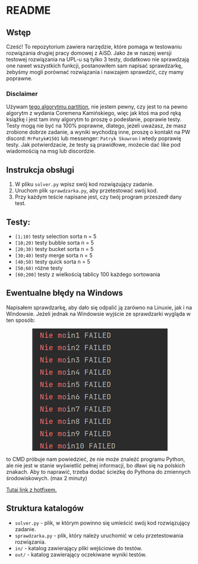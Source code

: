 # README

## Wstęp

Cześć! To repozytorium zawiera narzędzie, które pomaga w testowaniu rozwiązania drugiej pracy domowej z AiSD.
Jako że w naszej wersji testowej rozwiązania na UPL-u są tylko 3 testy, dodatkowo nie sprawdzają one nawet wszystkich funkcji,
postanowiłem sam napisać sprawdzarkę, żebyśmy mogli porównać rozwiązania i nawzajem sprawdzić, czy mamy poprawne.

### Disclaimer
Używam [tego algorytmu partition](https://imgur.com/a/xIP3Ysj), nie jestem pewny, czy jest to na pewno algorytm z wydania Coremena Kamińskiego,
więc jak ktoś ma pod ręką książkę i jest tam inny algorytm to proszę o podesłanie, poprawie testy.
Testy mogą nie być na 100% poprawne, dlatego, jeżeli uważasz, że masz zrobione dobrze zadanie,
a wyniki wychodzą inne,
proszę o kontakt na PW discord: `MrPatyk#1501` lub messenger: `Patryk Skowron`
i wtedy poprawię testy. Jak potwierdzacie, że testy są prawidłowe, możecie dać like pod wiadomością na msg lub discordzie.

## Instrukcja obsługi

1. W pliku `solver.py` wpisz swój kod rozwiązujący zadanie.
2. Uruchom plik `sprawdzarka.py`, aby przetestować swój kod.
3. Przy każdym teście napisane jest, czy twój program przeszedł dany test.

## Testy:

- `[1;10)` testy selection sorta n = 5
- `[10;20)` testy bubble sorta n = 5
- `[20;30)` testy bucket sorta n = 5
- `[30;40)` testy merge sorta n = 5 
- `[40;50)` testy quick sorta n = 5
- `[50;60)` różne testy
- `[60;200]` testy z wielkością tablicy 100 każdego sortowania


## Ewentualne błędy na Windows
Napisałem sprawdzarkę, aby dało się odpalić ją zarówno na Linuxie, jak i na Windowsie. Jeżeli jednak na Windowsie wyjście ze sprawdzarki wygląda w ten sposób:

<img src="windows.png" alt="zdjęcie" style="display: block; margin: 0 auto;">

to CMD próbuje nam powiedzieć, że nie może znaleźć programu Python, ale nie jest w stanie wyświetlić pełnej informacji, bo dławi się na polskich znakach. Aby to naprawić, trzeba dodać ścieżkę do Pythona do zmiennych środowiskowych. (max 2 minuty)

[Tutaj link z hotfixem.](https://inferiordatascience.com/jak-dodac-pythona-do-path-windows-10/)

## Struktura katalogów

- `solver.py` - plik, w którym powinno się umieścić swój kod rozwiązujący zadanie.
- `sprawdzarka.py` - plik, który należy uruchomić w celu przetestowania rozwiązania.
- `in/` - katalog zawierający pliki wejściowe do testów.
- `out/` - katalog zawierający oczekiwane wyniki testów.

